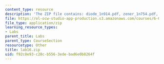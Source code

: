 ```yaml
---
content_type: resource
description: 'The ZIP file contains: diode_1n914.pdf, zener_1n754.pdf, and ZenerRegulator.vi.'
file: https://ol-ocw-studio-app-production.s3.amazonaws.com/courses/6-071j-introduction-to-electronics-signals-and-measurement-spring-2006/f92c8e93c28cb5563edebad6e0b8264f_lab16.zip
file_type: application/zip
learning_resource_types:
- Labs
parent_title: Labs
parent_type: CourseSection
resourcetype: Other
title: lab16.zip
uid: f92c8e93-c28c-b556-3ede-bad6e0b8264f
---
```

